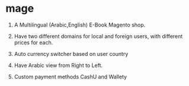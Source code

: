 mage
====

1) A Multilingual (Arabic,English) E-Book Magento shop. 

2) Have two different domains for local and foreign users, with different prices for each.

3) Auto currency switcher based on user country

4) Have Arabic view from Right to Left.

5) Custom payment methods  CashU and  Wallety


